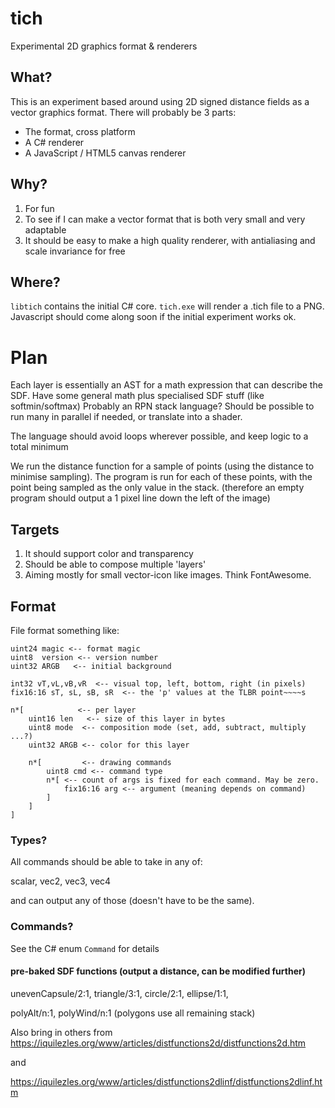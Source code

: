 # tich
Experimental 2D graphics format &amp; renderers

## What?

This is an experiment based around using 2D signed distance fields as a vector graphics format.
There will probably be 3 parts:
 - The format, cross platform
 - A C# renderer
 - A JavaScript / HTML5 canvas renderer

## Why?

1. For fun
2. To see if I can make a vector format that is both very small and very adaptable
3. It should be easy to make a high quality renderer, with antialiasing and scale invariance for free

## Where?

`libtich` contains the initial C# core. `tich.exe` will render a .tich file to a PNG.
Javascript should come along soon if the initial experiment works ok.


# Plan

Each layer is essentially an AST for a math expression that can describe the SDF.
Have some general math plus specialised SDF stuff (like softmin/softmax)
Probably an RPN stack language? Should be possible to run many in parallel if needed,
or translate into a shader.

The language should avoid loops wherever possible, and keep logic to a total minimum

We run the distance function for a sample of points (using the distance to minimise sampling).
The program is run for each of these points, with the point being sampled as the only value in the stack.
(therefore an empty program should output a 1 pixel line down the left of the image)

## Targets

1. It should support color and transparency
2. Should be able to compose multiple 'layers'
3. Aiming mostly for small vector-icon like images. Think FontAwesome.

## Format

File format something like:

```
uint24 magic <-- format magic
uint8  version <-- version number
uint32 ARGB   <-- initial background

int32 vT,vL,vB,vR  <-- visual top, left, bottom, right (in pixels)
fix16:16 sT, sL, sB, sR  <-- the 'p' values at the TLBR point~~~~s

n*[            <-- per layer
    uint16 len   <-- size of this layer in bytes
    uint8 mode  <-- composition mode (set, add, subtract, multiply ...?)
    uint32 ARGB <-- color for this layer

    n*[         <-- drawing commands
        uint8 cmd <-- command type
        n*[ <-- count of args is fixed for each command. May be zero.
            fix16:16 arg <-- argument (meaning depends on command)
        ]
    ]
]

```

### Types?

All commands should be able to take in any of:

scalar, vec2, vec3, vec4

and can output any of those (doesn't have to be the same).

### Commands?

See the C# enum `Command` for details

#### pre-baked SDF functions (output a distance, can be modified further)

unevenCapsule/2:1, triangle/3:1, circle/2:1, ellipse/1:1,

polyAlt/n:1, polyWind/n:1 (polygons use all remaining stack)


Also bring in others from https://iquilezles.org/www/articles/distfunctions2d/distfunctions2d.htm

and

https://iquilezles.org/www/articles/distfunctions2dlinf/distfunctions2dlinf.htm